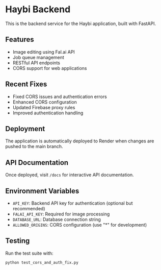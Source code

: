 # Haybi Backend

This is the backend service for the Haybi application, built with FastAPI.

## Features
- Image editing using Fal.ai API
- Job queue management
- RESTful API endpoints
- CORS support for web applications

## Recent Fixes
- Fixed CORS issues and authentication errors
- Enhanced CORS configuration
- Updated Firebase proxy rules
- Improved authentication handling

## Deployment
The application is automatically deployed to Render when changes are pushed to the main branch.

## API Documentation
Once deployed, visit `/docs` for interactive API documentation.

## Environment Variables
- `API_KEY`: Backend API key for authentication (optional but recommended)
- `FALAI_API_KEY`: Required for image processing
- `DATABASE_URL`: Database connection string
- `ALLOWED_ORIGINS`: CORS configuration (use "*" for development)

## Testing
Run the test suite with:
```bash
python test_cors_and_auth_fix.py
```

